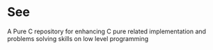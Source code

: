 # See
A Pure C repository for enhancing C pure related implementation and problems solving skills on low level programming

